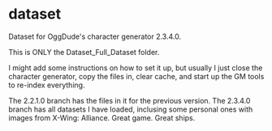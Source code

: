 # dataset
Dataset for OggDude's character generator 2.3.4.0.

This is ONLY the Dataset_Full_Dataset folder.

I might add some instructions on how to set it up, but usually I just close the character generator, copy the files in, clear cache, and start up the GM tools to re-index everything.

The 2.2.1.0 branch has the files in it for the previous version.
The 2.3.4.0 branch has all datasets I have loaded, inclusing some personal ones with images from X-Wing: Alliance. Great game. Great ships.
